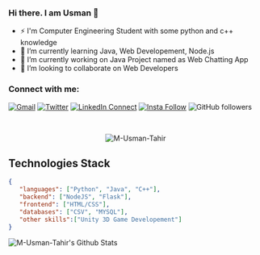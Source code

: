 ### Hi there. I am Usman 👋

- ⚡ I'm Computer Engineering Student with some python and c++ knowledge
- 🌱 I’m currently learning Java, Web Developement, Node.js
- 🔭 I’m currently working on Java Project named as Web Chatting App
- 👯 I’m looking to collaborate on Web Developers

### Connect with me:

[![Gmail](https://img.shields.io/badge/%20-Send%20Mail-black?color=14171A&labelColor=ef5350&logo=gmail&logoColor=ffffff "m.usman.tahir.336@gmail.com")](mailto:m.usman.tahir.336@gmail.com?subject=From%20GitHub&body=Hi,%20there.%20Found%20you%20from%20GitHub.)
[![Twitter](https://img.shields.io/twitter/url/https/twitter.com/cloudposse.svg?style=social&label=Follow%20%40MUsmanTahir "_MUsmanTahir_")](https://twitter.com/_MUsmanTahir_)
[![LinkedIn Connect](https://img.shields.io/badge/%20-Connect-black?color=14171A&labelColor=212121&logo=linkedin&logoColor=ffffff "muhammad-usman-tahir-666886202")](https://www.linkedin.com/in/muhammad-usman-tahir-666886202/)
[![Insta Follow](https://img.shields.io/badge/%20-Follow-black?color=14171A&labelColor=d81b60&logo=instagram&logoColor=ffffff "m.usmantahir")](https://www.instagram.com/m.usmantahir/)
![GitHub followers](https://img.shields.io/github/followers/M-Usman-Tahir?label=follow&style=social "Follow on Github")

<br />
<p align="center"> <img src="https://komarev.com/ghpvc/?username=M-Usman-Tahir" alt="M-Usman-Tahir" /> </p>

## Technologies Stack

```json
{
   "languages": ["Python", "Java", "C++"],
   "backend": ["NodeJS", "Flask"],
   "frontend": ["HTML/CSS"],
   "databases": ["CSV", "MYSQL"],
   "other skills":["Unity 3D Game Developement"]
}
```
<img align="left" alt="M-Usman-Tahir's Github Stats" src="https://github-readme-stats.vercel.app/api?username=M-Usman-Tahir&show_icons=true&hide_border=true" />

